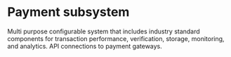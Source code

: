 # Payment subsystem

Multi purpose configurable system that includes industry standard components for
transaction performance, verification, storage, monitoring, and analytics. API
connections to payment gateways.
